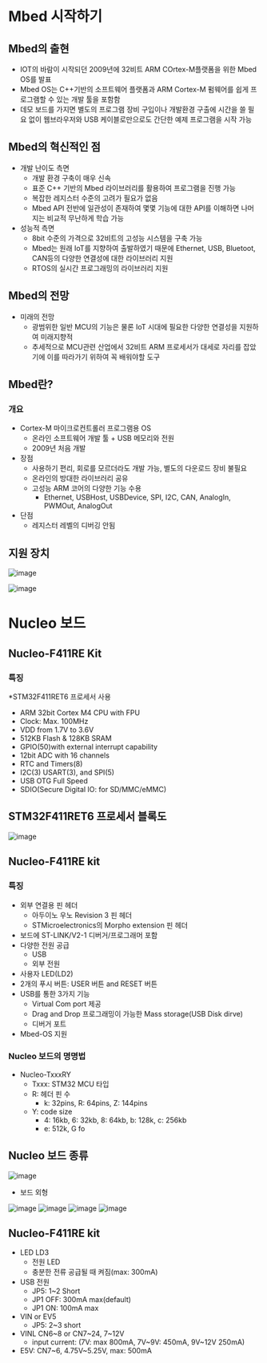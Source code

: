 # Mbed 시작하기
## Mbed의 출현
* IOT의 바람이 시작되던 2009년에 32비트 ARM COrtex-M플랫폼을 위한 Mbed OS를 발표
* Mbed OS는 C++기반의 소프트웨어 플랫폼과 ARM Cortex-M 펌웨어를 쉽게 프로그램할 수 있는 개발 툴을 포함함
* 데모 보드를 가지면 별도의 프로그램 장비 구입이나 개발환경 구출에 시간을 쓸 필요 없이 웹브라우저와 USB 케이블로만으로도 간단한 예제 프로그램을 시작 가능

## Mbed의 혁신적인 점
* 개발 난이도 측면
  * 개발 환경 구축이 매우 신속
  * 표준 C++ 기반의 Mbed 라이브러리를 활용하여 프로그램을 진행 가능
  * 복잡한 레지스터 수준의 고려가 필요가 없음
  * Mbed API 전반에 일관성이 존재하여 몇몇 기능에 대한 API를 이해하면 나머지는 비교적 무난하게 학습 가능
* 성능적 측면
  * 8bit 수준의 가격으로 32비트의 고성능 시스템을 구축 가능
  * Mbed는 원래 IoT를 지향하여 출발하였기 때문에 Ethernet, USB, Bluetoot, CAN등의 다양한 연결성에 대한 라이브러리 지원
  * RTOS의 실시간 프로그래밍의 라이브러리 지원
 
## Mbed의 전망
* 미래의 전망
  * 광범위한 일반 MCU의 기능은 물론 IoT 시대에 필요한 다양한 연결성을 지원하여 미래지향적
  * 추세적으로 MCU관련 산업에서 32비트 ARM 프로세서가 대세로 자리를 잡았기에 이를 따라가기 위하여 꼭 배워야할 도구

## Mbed란?
### 개요
* Cortex-M 마이크로컨트롤러 프로그램용 OS
  * 온라인 소프트웨어 개발 툴 + USB 메모리와 전원
  * 2009년 처음 개발
* 장점
  * 사용하기 편리, 회로를 모르더라도 개발 가능, 별도의 다운로드 장비 불필요
  * 온라인의 방대한 라이브러리 공유
  * 고성능 ARM 코어의 다양한 기능 수용
    * Ethernet, USBHost, USBDevice, SPI, I2C, CAN, AnalogIn, PWMOut, AnalogOut
* 단점
  * 레지스터 레벨의 디버깅 안됨
 
## 지원 장치
![image](https://github.com/qlkdkd/univ-3-1/assets/71871927/8cf140e4-2e36-4717-a40e-4b5f355a03d5)

![image](https://github.com/qlkdkd/univ-3-1/assets/71871927/0d8580f2-466b-4299-ab3e-c9e0f1ba3698)

# Nucleo 보드
## Nucleo-F411RE Kit
### 특징
*STM32F411RET6 프로세서 사용
  * ARM 32bit Cortex M4 CPU with FPU
  * Clock: Max. 100MHz
  * VDD from 1.7V to 3.6V
  * 512KB Flash & 128KB SRAM
  * GPIO(50)with external interrupt capability
  * 12bit ADC with 16 channels
  * RTC and Timers(8)
  * I2C(3) USART(3), and SPI(5)
  * USB OTG Full Speed
  * SDIO(Secure Digital IO: for SD/MMC/eMMC)

## STM32F411RET6 프로세서 블록도
![image](https://github.com/qlkdkd/univ-3-1/assets/71871927/3c847a36-2439-4d1a-9b7d-69a02930937b)

## Nucleo-F411RE kit
### 특징
* 외부 연결용 핀 헤더
  * 아두이노 우노 Revision 3 핀 헤더
  * STMicroelectronics의 Morpho extension 핀 헤더
* 보드에  ST-LINK/V2-1 디버거/프로그래머 포함
* 다양한 전원 공급
  * USB
  * 외부 전원
* 사용자 LED(LD2)
* 2개의 푸시 버튼: USER 버튼 and RESET 버튼
* USB를 통한 3가지 기능
  * Virtual Com port 제공
  * Drag and Drop 프로그래밍이 가능한 Mass storage(USB Disk dirve)
  * 디버거 포트
* Mbed-OS 지원

### Nucleo 보드의 명명법
* Nucleo-TxxxRY
  * Txxx: STM32 MCU 타입
  * R: 헤더 핀 수
    * k: 32pins, R: 64pins, Z: 144pins
  * Y: code size
    * 4: 16kb, 6: 32kb, 8: 64kb, b: 128k, c: 256kb
    * e: 512k, G fo

## Nucleo 보드 종류
![image](https://github.com/qlkdkd/univ-3-1/assets/71871927/973005e7-8f78-4168-8273-a35201704516)
* 보드 외형

![image](https://github.com/qlkdkd/univ-3-1/assets/71871927/72f0fb75-6ed1-4573-8f50-e122b259dd7c)
![image](https://github.com/qlkdkd/univ-3-1/assets/71871927/95550c76-ee60-4474-9563-6b8d316ab4fe)
![image](https://github.com/qlkdkd/univ-3-1/assets/71871927/0d4c99f8-76bc-4335-b3a2-43e2e7fcdf42)
![image](https://github.com/qlkdkd/univ-3-1/assets/71871927/1563181c-2ba7-4018-8250-21f0f90e6bb5)

## Nucleo-F411RE kit
* LED LD3
  * 전원 LED
  * 충분한 전류 공급될 때 켜짐(max: 300mA)
* USB 전원
  * JP5: 1~2 Short
  * JP1 OFF: 300mA max(default)
  * JP1 ON: 100mA max
* VIN or EV5
  * JP5: 2~3 short
* VINL CN6~8 or CN7~24, 7~12V
  * input current: (7V: max 800mA, 7V~9V: 450mA, 9V~12V 250mA)
* E5V: CN7~6, 4.75V~5.25V, max: 500mA

